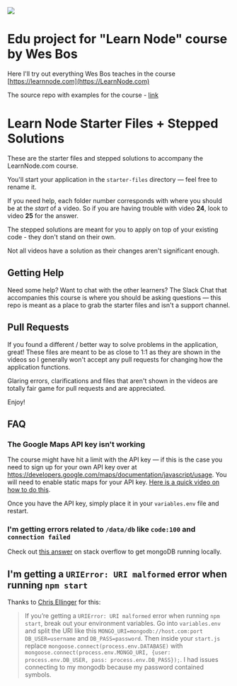 [![](http://wes.io/kH9O/wowwwwwwwww.jpg)](https://LearnNode.com)

# Edu project for "Learn Node" course by Wes Bos

Here I'll try out everything Wes Bos teaches in the course [https://learnnode.com](https://LearnNode.com)

The source repo with examples for the course - [link](https://github.com/wesbos/Learn-Node)

# Learn Node Starter Files + Stepped Solutions

These are the starter files and stepped solutions to accompany the LearnNode.com course.

You'll start your application in the `starter-files` directory — feel free to rename it.

If you need help, each folder number corresponds with where you should be at the *start* of a video. So if you are having trouble with video **24**, look to video **25** for the answer.

The stepped solutions are meant for you to apply on top of your existing code - they don't stand on their own. 

Not all videos have a solution as their changes aren't significant enough.

## Getting Help

Need some help? Want to chat with the other learners? The Slack Chat that accompanies this course is where you should be asking questions — this repo is meant as a place to grab the starter files and isn't a support channel.

## Pull Requests

If you found a different / better way to solve problems in the application, great! These files are meant to be as close to 1:1 as they are shown in the videos so I generally won't accept any pull requests for changing how the application functions.

Glaring errors, clarifications and files that aren't shown in the videos are totally fair game for pull requests and are appreciated.

Enjoy!

## FAQ

### The Google Maps API key isn't working

The course might have hit a limit with the API key — if this is the case you need to sign up for your own API key over at <https://developers.google.com/maps/documentation/javascript/usage>. You will need to enable static maps for your API key. [Here is a quick video on how to do this](http://wes.io/khGn). 

Once you have the API key, simply place it in your `variables.env` file and restart.

### I'm getting errors related to `/data/db` like `code:100` and `connection failed`

Check out [this answer](https://stackoverflow.com/questions/7948789/mongodb-mongod-complains-that-there-is-no-data-db-folder#answer-7948986) on stack overflow to get mongoDB running locally.

## I'm getting a `URIError: URI malformed` error when running `npm start`

Thanks to [Chris Ellinger](https://twitter.com/devoidofgenius) for this: 

> If you’re getting a `URIError: URI malformed` error when running `npm start`, break out your environment variables. Go into `variables.env` and split the URI like this `MONGO_URI=mongodb://host.com:port` `DB_USER=username` and `DB_PASS=password`. Then inside your `start.js` replace `mongoose.connect(process.env.DATABASE)` with `mongoose.connect(process.env.MONGO_URI, {user: process.env.DB_USER, pass: process.env.DB_PASS});`. I had issues connecting to my mongodb because my password contained symbols.
